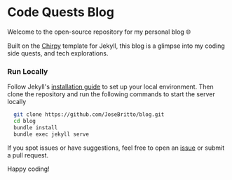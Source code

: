 # Code Quests Blog

Welcome to the open-source repository for my personal blog 🌐

Built on the [Chirpy](https://github.com/cotes2020/jekyll-theme-chirpy) template for Jekyll, this blog is a glimpse into my coding side quests, and tech explorations.

### Run Locally
  Follow Jekyll's [installation guide](https://jekyllrb.com/docs/installation/) to set up your local environment. Then clone the repository and run the following commands to start the server locally
  ```bash
    git clone https://github.com/JoseBritto/blog.git
    cd blog
    bundle install
    bundle exec jekyll serve
  ```
If you spot issues or have suggestions, feel free to open an [issue](https://github.com/JoseBritto/blog/issues/new) or submit a pull request.

Happy coding!
